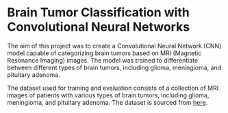# Brain Tumor Classification with Convolutional Neural Networks

The aim of this project was to create a Convolutional Neural Network (CNN) model capable of categorizing brain tumors based on MRI (Magnetic Resonance Imaging) images. The model was trained to differentiate between different types of brain tumors, including glioma, meningioma, and pituitary adenoma.

The dataset used for training and evaluation consists of a collection of MRI images of patients with various types of brain tumors, including glioma, meningioma, and pituitary adenoma. The dataset is sourced from [here](https://www.kaggle.com/datasets/masoudnickparvar/brain-tumor-mri-dataset).
